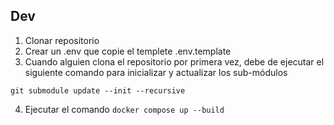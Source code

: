 ## Dev

1. Clonar repositorio
2. Crear un .env que copie el templete .env.template
3. Cuando alguien clona el repositorio por primera vez, debe de ejecutar el siguiente comando para inicializar y actualizar los sub-módulos

```
git submodule update --init --recursive
```

4. Ejecutar el comando `docker compose up --build`
